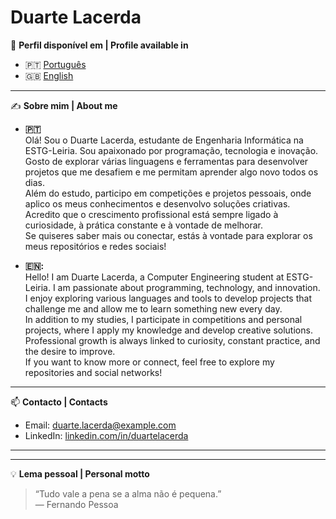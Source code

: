 # Duarte Lacerda

📄 **Perfil disponível em | Profile available in**

- 🇵🇹 [Português](https://github.com/DuarteLacerda/DuarteLacerda/blob/main/README-PT.md)
- 🇬🇧 [English](https://github.com/DuarteLacerda/DuarteLacerda/blob/main/README-EN.md)

---

✍️ **Sobre mim | About me**

- **🇵🇹**  
Olá! Sou o Duarte Lacerda, estudante de Engenharia Informática na ESTG-Leiria. Sou apaixonado por programação, tecnologia e inovação.  
Gosto de explorar várias linguagens e ferramentas para desenvolver projetos que me desafiem e me permitam aprender algo novo todos os dias.  
Além do estudo, participo em competições e projetos pessoais, onde aplico os meus conhecimentos e desenvolvo soluções criativas.  
Acredito que o crescimento profissional está sempre ligado à curiosidade, à prática constante e à vontade de melhorar.  
Se quiseres saber mais ou conectar, estás à vontade para explorar os meus repositórios e redes sociais!

- **​🇪​​🇳​:**  
Hello! I am Duarte Lacerda, a Computer Engineering student at ESTG-Leiria. I am passionate about programming, technology, and innovation.  
I enjoy exploring various languages and tools to develop projects that challenge me and allow me to learn something new every day.  
In addition to my studies, I participate in competitions and personal projects, where I apply my knowledge and develop creative solutions.  
Professional growth is always linked to curiosity, constant practice, and the desire to improve.  
If you want to know more or connect, feel free to explore my repositories and social networks!

---

📫 **Contacto | Contacts**

- Email: duarte.lacerda@example.com  
- LinkedIn: [linkedin.com/in/duartelacerda](https://linkedin.com/in/duartelacerda)  

---

---

💡 **Lema pessoal | Personal motto**

> “Tudo vale a pena se a alma não é pequena.”  
> — Fernando Pessoa
